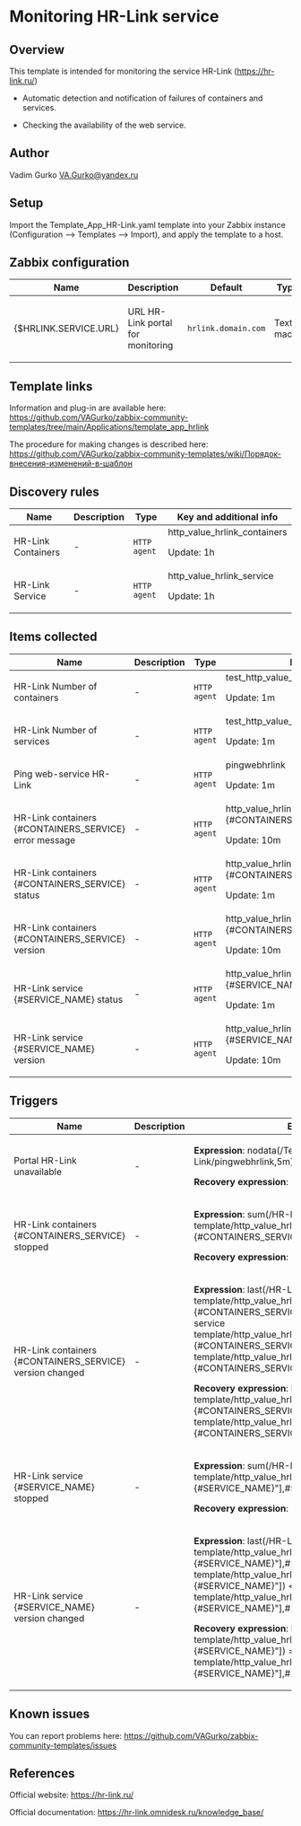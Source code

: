 # Monitoring HR-Link service

## Overview

This template is intended for monitoring the service HR-Link (https://hr-link.ru/)

- Automatic detection and notification of failures of containers and services.

- Checking the availability of the web service.

## Author

Vadim Gurko <VA.Gurko@yandex.ru>

## Setup

Import the Template_App_HR-Link.yaml template into your Zabbix instance (Configuration --> Templates --> Import), and apply the template to a host.

## Zabbix configuration

|Name|Description|Default|Type|
|----|-----------|-------|----|
|{$HRLINK.SERVICE.URL}|<p>URL HR-Link portal for monitoring</p>|`hrlink.domain.com`|Text macro|

## Template links

Information and plug-in are available here: https://github.com/VAGurko/zabbix-community-templates/tree/main/Applications/template_app_hrlink

The procedure for making changes is described here: https://github.com/VAGurko/zabbix-community-templates/wiki/Порядок-внесения-изменений-в-шаблон

## Discovery rules

|Name|Description| Type          | Key and additional info                       |
|----|-----------|---------------|-----------------------------------------------|
|HR-Link Containers|<p>-</p>| `HTTP agent` | http_value_hrlink_containers<p>Update: 1h</p> |
|HR-Link Service|<p>-</p>| `HTTP agent` | http_value_hrlink_service<p>Update: 1h</p> |


## Items collected

|Name|Description| Type         | Key and additional info                                                                       |
|----|-----------|--------------|-----------------------------------------------------------------------------------------------|
|HR-Link Number of containers|<p>-</p>| `HTTP agent` | test_http_value_hrlink_number_of_containers<p>Update: 1m</p> |
|HR-Link Number of services|<p>-</p>| `HTTP agent` | test_http_value_hrlink_number_of_services<p>Update: 1m</p> |
|Ping web-service HR-Link|<p>-</p>| `HTTP agent` | pingwebhrlink<p>Update: 1m</p> |
|HR-Link containers {#CONTAINERS_SERVICE} error message|<p>-</p>| `HTTP agent` | http_value_hrlink_health_containers_error_message_["{#CONTAINERS_SERVICE}"]<p>Update: 10m</p> |
|HR-Link containers {#CONTAINERS_SERVICE} status|<p>-</p>| `HTTP agent` | http_value_hrlink_health_containers_status_["{#CONTAINERS_SERVICE}"]<p>Update: 1m</p> |
|HR-Link containers {#CONTAINERS_SERVICE} version|<p>-</p>| `HTTP agent` | http_value_hrlink_health_containers_version_["{#CONTAINERS_SERVICE}"]<p>Update: 10m</p> |
|HR-Link service {#SERVICE_NAME} status|<p>-</p>| `HTTP agent` | http_value_hrlink_health_service_status_["{#SERVICE_NAME}"]<p>Update: 1m</p> |
|HR-Link service {#SERVICE_NAME} version|<p>-</p>| `HTTP agent` | http_value_hrlink_health_service_["{#SERVICE_NAME}"]<p>Update: 10m</p> |

## Triggers

|Name|Description|Expression| Priority    |
|----|-----------|----------|-------------|
|Portal HR-Link unavailable|<p>-</p>|<p>**Expression**: nodata(/Template_App_HR-Link/pingwebhrlink,5m)=1</p><p>**Recovery expression**: </p>| Warning     |
|HR-Link containers {#CONTAINERS_SERVICE} stopped|<p>-</p>|<p>**Expression**: sum(/HR-Link service template/http_value_hrlink_health_containers_status_["{#CONTAINERS_SERVICE}"],#5)>=5</p><p>**Recovery expression**: </p>| Warning     |
|HR-Link containers {#CONTAINERS_SERVICE} version changed|<p>-</p>|<p>**Expression**: last(/HR-Link service template/http_value_hrlink_health_containers_version_["{#CONTAINERS_SERVICE}"],#1)>0 and last(/HR-Link service template/http_value_hrlink_health_containers_version_["{#CONTAINERS_SERVICE}"]) <> last(/HR-Link service template/http_value_hrlink_health_containers_version_["{#CONTAINERS_SERVICE}"],#1)</p><p>**Recovery expression**: last(/HR-Link service template/http_value_hrlink_health_containers_version_["{#CONTAINERS_SERVICE}"]) = last(/HR-Link service template/http_value_hrlink_health_containers_version_["{#CONTAINERS_SERVICE}"],#1)</p>| information |
|HR-Link service {#SERVICE_NAME} stopped|<p>-</p>|<p>**Expression**: sum(/HR-Link service template/http_value_hrlink_health_service_status_["{#SERVICE_NAME}"],#5)>=5</p><p>**Recovery expression**: </p>| Warning     |
|HR-Link service {#SERVICE_NAME} version changed|<p>-</p>|<p>**Expression**: last(/HR-Link service template/http_value_hrlink_health_service_["{#SERVICE_NAME}"],#1)>0 and last(/HR-Link service template/http_value_hrlink_health_service_["{#SERVICE_NAME}"]) <> last(/HR-Link service template/http_value_hrlink_health_service_["{#SERVICE_NAME}"],#1)</p><p>**Recovery expression**: last(/HR-Link service template/http_value_hrlink_health_service_["{#SERVICE_NAME}"]) = last(/HR-Link service template/http_value_hrlink_health_service_["{#SERVICE_NAME}"],#1)</p>| information |

## Known issues

You can report problems here: https://github.com/VAGurko/zabbix-community-templates/issues

## References

Official website: https://hr-link.ru/

Official documentation: https://hr-link.omnidesk.ru/knowledge_base/